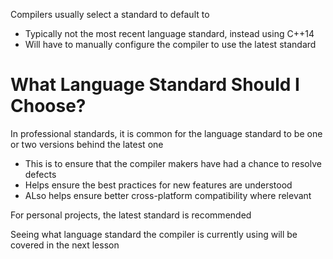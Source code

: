 Compilers usually select a standard to default to
- Typically not the most recent language standard, instead using C++14
- Will have to manually configure the compiler to use the latest standard

# What Language Standard Should I Choose?
In professional standards, it is common for the language standard to be one or two versions behind the latest one
- This is to ensure that the compiler makers have had a chance to resolve defects
- Helps ensure the best practices for new features are understood
- ALso helps ensure better cross-platform compatibility where relevant

For personal projects, the latest standard is recommended

Seeing what language standard the compiler is currently using will be covered in the next lesson
